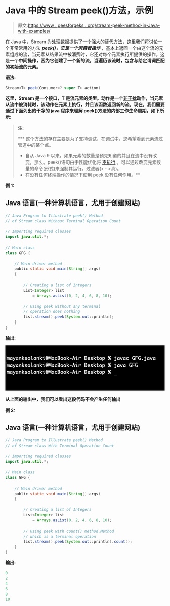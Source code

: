 # Java 中的 Stream peek()方法，示例

> 原文:[https://www . geesforgeks . org/stream-peek-method-in-Java-with-examples/](https://www.geeksforgeeks.org/stream-peek-method-in-java-with-examples/)

在 Java 中，Stream 为处理数据提供了一个强大的替代方法，这里我们将讨论一个非常常用的方法 ***peek()，它是一个消费者操作*** ，基本上返回一个由这个流的元素组成的流，当元素从结果流中被消费时，它还对每个元素执行所提供的操作。这是一个**中间操作，因为它创建了一个新的流，当遍历该流时，包含与给定谓词匹配的初始流的元素。**

****语法:****

```java
Stream<T> peek(Consumer<? super T> action)
```

**这里，Stream 是一个接口，T 是流元素的类型。**动作**是一个[非干扰](https://docs.oracle.com/javase/8/docs/api/java/util/stream/package-summary.html#NonInterference)动作，当元素从流中被消耗时，该动作在元素上执行，并且该函数返回新的流。现在，我们需要通过下面列出的干净的 java 程序来理解 peek()方法的内部工作生命周期，如下所示:**

> ****注:****
> 
>  ***   这个方法的存在主要是为了支持调试，在调试中，您希望看到元素流过管道中的某个点。
> *   自从 Java 9 以来，如果元素的数量是预先知道的并且在流中没有改变，那么。peek()语句由于性能优化将 [<u>不执行</u>](https://docs.oracle.com/en/java/javase/11/docs/api/java.base/java/util/stream/Stream.html#count()) 。可以通过改变元素数量的命令(形式)来强制其运行。过滤器(x - >真)。
> *   在没有任何终端操作的情况下使用 peek 没有任何作用。**

****例 1:****

## **Java 语言(一种计算机语言，尤用于创建网站)**

```java
// Java Program to Illustrate peek() Method
// of Stream class Without Terminal Operation Count

// Importing required classes
import java.util.*;

// Main class
class GFG {

    // Main driver method
    public static void main(String[] args)
    {

        // Creating a list of Integers
        List<Integer> list
            = Arrays.asList(0, 2, 4, 6, 8, 10);

        // Using peek without any terminal
        // operation does nothing
        list.stream().peek(System.out::println);
    }
}
```

****输出:****

**![](img/8dc5e6e7c3c0f5690f690efc468ce27d.png)**

**从上面的输出中，我们可以看出这段代码不会产生任何输出**

****例 2:****

## **Java 语言(一种计算机语言，尤用于创建网站)**

```java
// Java Program to Illustrate peek() Method
// of Stream class With Terminal Operation Count

// Importing required classes
import java.util.*;

// Main class
class GFG {

    // Main driver method
    public static void main(String[] args)
    {

        // Creating a list of Integers
        List<Integer> list
            = Arrays.asList(0, 2, 4, 6, 8, 10);

        // Using peek with count() method,Method
        // which is a terminal operation
        list.stream().peek(System.out::println).count();
    }
}
```

****输出:****

```java
0
2
4
6
8
10
```